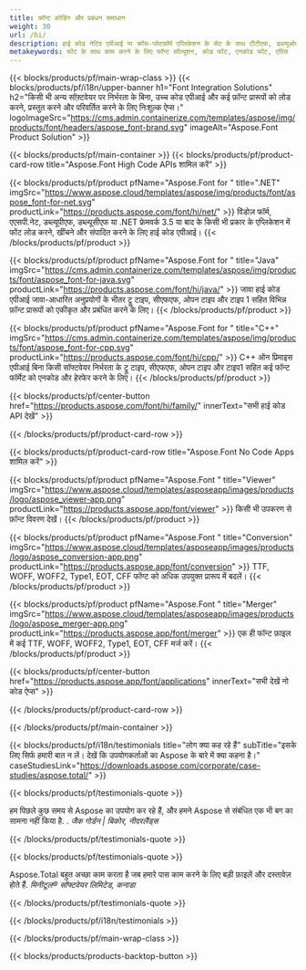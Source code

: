 ```yaml
---
title: फ़ॉन्ट कोडिंग और प्रबंधन समाधान
weight: 30
url: /hi/
description: हाई कोड नेटिव एपीआई या क्रॉस-प्लेटफ़ॉर्म एप्लिकेशन के सेट के साथ टीटीएफ, डब्ल्यूओएफएफ, सीएफएफ, टाइप 1, ईओटी और अन्य फोंट को एनकोड और प्रोसेस करें।
metakeywords: फोंट के साथ काम करने के लिए फॉन्ट सॉल्यूशन, कोड फोंट, एनकोड फोंट, एपिस
---
```


{{< blocks/products/pf/main-wrap-class >}}
{{< blocks/products/pf/i18n/upper-banner h1="Font Integration Solutions" h2="किसी भी अन्य सॉफ़्टवेयर पर निर्भरता के बिना, उच्च कोड एपीआई और कई फ़ॉन्ट प्रारूपों को लोड करने, प्रस्तुत करने और परिवर्तित करने के लिए निःशुल्क ऐप्स।" logoImageSrc="https://cms.admin.containerize.com/templates/aspose/img/products/font/headers/aspose_font-brand.svg" imageAlt="Aspose.Font Product Solution" >}}

{{< blocks/products/pf/main-container >}}
{{< blocks/products/pf/product-card-row title="Aspose.Font High Code APIs शामिल करें" >}}

{{< blocks/products/pf/product pfName="Aspose.Font for " title=".NET" imgSrc="https://www.aspose.cloud/templates/aspose/img/products/font/aspose_font-for-net.svg" productLink="https://products.aspose.com/font/hi/net/" >}}
विंडोज़ फॉर्म, एएसपी.नेट, डब्ल्यूपीएफ, डब्ल्यूसीएफ या .NET फ्रेमवर्क 3.5 या बाद के किसी भी प्रकार के एप्लिकेशन में फोंट लोड करने, खींचने और संपादित करने के लिए हाई कोड एपीआई।
{{< /blocks/products/pf/product >}}

{{< blocks/products/pf/product pfName="Aspose.Font for " title="Java" imgSrc="https://cms.admin.containerize.com/templates/aspose/img/products/font/aspose_font-for-java.svg" productLink="https://products.aspose.com/font/hi/java/" >}}
जावा हाई कोड एपीआई जावा-आधारित अनुप्रयोगों के भीतर ट्रू टाइप, सीएफएफ, ओपन टाइप और टाइप 1 सहित विभिन्न फ़ॉन्ट प्रारूपों को एकीकृत और प्रबंधित करने के लिए।
{{< /blocks/products/pf/product >}}

{{< blocks/products/pf/product pfName="Aspose.Font for " title="C++" imgSrc="https://cms.admin.containerize.com/templates/aspose/img/products/font/aspose_font-for-cpp.svg" productLink="https://products.aspose.com/font/hi/cpp/" >}}
C++ ऑन प्रिमाइस एपीआई बिना किसी सॉफ्टवेयर निर्भरता के ट्रू टाइप, सीएफएफ, ओपन टाइप और टाइप1 सहित कई फॉन्ट फॉर्मेट को एनकोड और हेरफेर करने के लिए।
{{< /blocks/products/pf/product >}}

{{< blocks/products/pf/center-button href="https://products.aspose.com/font/hi/family/" innerText="सभी हाई कोड API देखें" >}}

{{< /blocks/products/pf/product-card-row >}}

{{< blocks/products/pf/product-card-row title="Aspose.Font No Code Apps शामिल करें" >}}

{{< blocks/products/pf/product pfName="Aspose.Font " title="Viewer" imgSrc="https://www.aspose.cloud/templates/asposeapp/images/products/logo/aspose_viewer-app.png" productLink="https://products.aspose.app/font/viewer" >}}
किसी भी उपकरण से फ़ॉन्ट विवरण देखें।
{{< /blocks/products/pf/product >}}

{{< blocks/products/pf/product pfName="Aspose.Font " title="Conversion" imgSrc="https://www.aspose.cloud/templates/asposeapp/images/products/logo/aspose_conversion-app.png" productLink="https://products.aspose.app/font/conversion" >}}
TTF, WOFF, WOFF2, Type1, EOT, CFF फॉण्ट को अधिक उपयुक्त प्रारूप में बदलें।
{{< /blocks/products/pf/product >}}

{{< blocks/products/pf/product pfName="Aspose.Font " title="Merger" imgSrc="https://www.aspose.cloud/templates/asposeapp/images/products/logo/aspose_merger-app.png" productLink="https://products.aspose.app/font/merger" >}}
एक ही फॉन्ट फ़ाइल में कई TTF, WOFF, WOFF2, Type1, EOT, CFF मर्ज करें।
{{< /blocks/products/pf/product >}}


{{< blocks/products/pf/center-button href="https://products.aspose.app/font/applications" innerText="सभी देखें नो कोड ऐप्स" >}}

{{< /blocks/products/pf/product-card-row >}}

{{< /blocks/products/pf/main-container >}}

{{< blocks/products/pf/i18n/testimonials title="लोग क्या कह रहे हैं" subTitle="इसके लिए सिर्फ हमारी बात न लें। देखें कि उपयोगकर्ताओं का Aspose के बारे में क्या कहना है।" caseStudiesLink="https://downloads.aspose.com/corporate/case-studies/aspose.total/" >}}

{{< blocks/products/pf/testimonials-quote >}}
<p class="first">
 हम पिछले कुछ समय से Aspose का उपयोग कर रहे हैं, और हमने Aspose से संबंधित एक भी बग का सामना नहीं किया है. .
 <em>
  जैक गोर्डन | बिकोर, नीदरलैंड्स
 </em>
</p>

{{< /blocks/products/pf/testimonials-quote >}}

{{< blocks/products/pf/testimonials-quote >}}
<p class="second">
 Aspose.Total बहुत अच्छा काम करता है जब हमारे पास काम करने के लिए बड़ी फ़ाइलें और दस्तावेज़ होते हैं.
 <em>
  मिनीटूल® सॉफ्टवेयर लिमिटेड, कनाडा
 </em>
</p>

{{< /blocks/products/pf/testimonials-quote >}}

{{< /blocks/products/pf/i18n/testimonials >}}

{{< /blocks/products/pf/main-wrap-class >}}

{{< blocks/products/products-backtop-button >}}